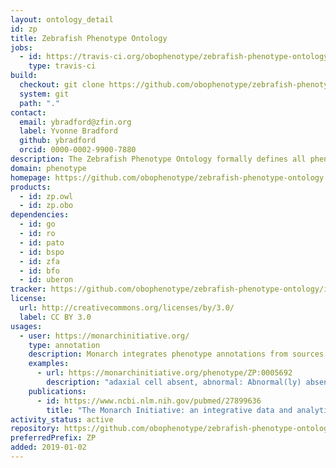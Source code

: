 ```yaml
---
layout: ontology_detail
id: zp
title: Zebrafish Phenotype Ontology
jobs:
  - id: https://travis-ci.org/obophenotype/zebrafish-phenotype-ontology
    type: travis-ci
build:
  checkout: git clone https://github.com/obophenotype/zebrafish-phenotype-ontology.git
  system: git
  path: "."
contact:
  email: ybradford@zfin.org
  label: Yvonne Bradford
  github: ybradford
  orcid: 0000-0002-9900-7880
description: The Zebrafish Phenotype Ontology formally defines all phenotypes of the Zebrafish model organism.
domain: phenotype
homepage: https://github.com/obophenotype/zebrafish-phenotype-ontology
products:
  - id: zp.owl
  - id: zp.obo
dependencies:
  - id: go
  - id: ro
  - id: pato
  - id: bspo
  - id: zfa
  - id: bfo
  - id: uberon
tracker: https://github.com/obophenotype/zebrafish-phenotype-ontology/issues
license:
  url: http://creativecommons.org/licenses/by/3.0/
  label: CC BY 3.0
usages:
  - user: https://monarchinitiative.org/
    type: annotation
    description: Monarch integrates phenotype annotations from sources such as ZFIIN, and allows for querying using the ZP ontology.
    examples:
      - url: https://monarchinitiative.org/phenotype/ZP:0005692
        description: "adaxial cell absent, abnormal: Abnormal(ly) absent (of) adaxial cell."
    publications:
      - id: https://www.ncbi.nlm.nih.gov/pubmed/27899636
        title: "The Monarch Initiative: an integrative data and analytic platform connecting phenotypes to genotypes across species"
activity_status: active
repository: https://github.com/obophenotype/zebrafish-phenotype-ontology
preferredPrefix: ZP
added: 2019-01-02
---
```

